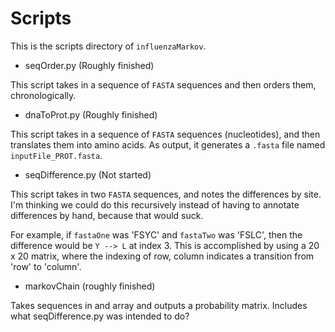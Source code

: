 # Scripts

This is the scripts directory of `influenzaMarkov`.

*  seqOrder.py (Roughly finished)

This script takes in a sequence of `FASTA` sequences and then orders them, chronologically.

*  dnaToProt.py (Roughly finished)

This script takes in a sequence of `FASTA` sequences (nucleotides), and then translates them into amino acids. As output, it generates a `.fasta` file named `inputFile_PROT.fasta`.

*  seqDifference.py (Not started)

This script takes in two `FASTA` sequences, and notes the differences by site. I'm thinking we could do this recursively instead of having to annotate differences by hand, because that would suck.

For example, if `fastaOne` was 'FSYC' and `fastaTwo` was 'FSLC', then the difference would be `Y --> L` at index 3. This is accomplished by using a 20 x 20 matrix, where the indexing of row, column indicates a transition from 'row' to 'column'.

*   markovChain (roughly finished)

Takes sequences in and array and outputs a probability matrix. Includes what seqDifference.py was intended to do? 
